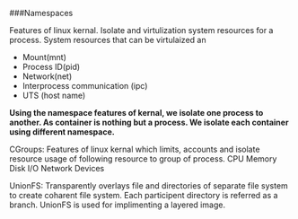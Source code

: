 ###Namespaces

Features of linux kernal. Isolate and virtulization system resources for a process. System resources that can be virtulaized an
  - Mount(mnt)
  - Process ID(pid)
  - Network(net)
  - Interprocess communication (ipc)
  - UTS (host name)
  
**Using the namespace features of kernal, we isolate one process to another. As container is nothing but a process. We isolate each container using different namespace.** 

CGroups: Features of linux kernal which limits, accounts and isolate resource usage of following resource to group of process.
  CPU
  Memory
  Disk I/O
  Network
  Devices

UnionFS: Transparently overlays file and directories of separate file system to create coharent file system. Each participent directory is referred as a branch. UnionFS is used for implimenting a layered image. 
